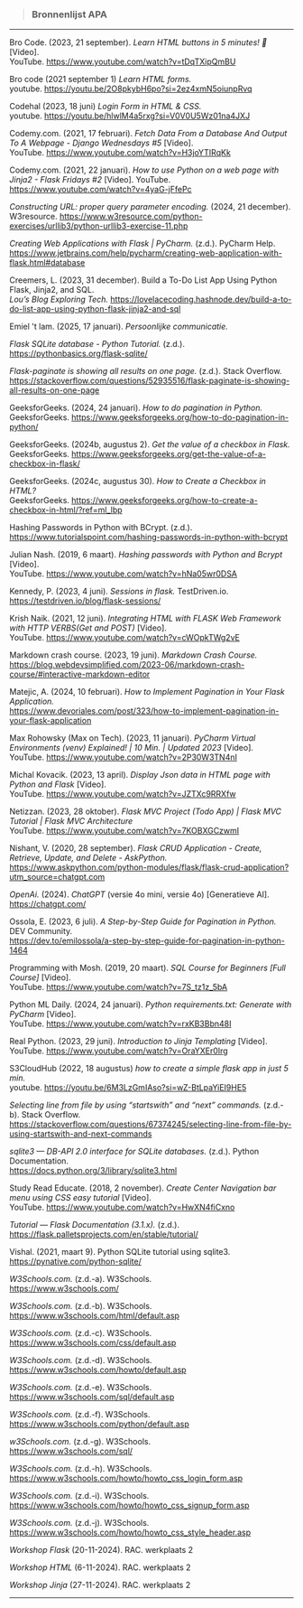> ### Bronnenlijst APA

---

Bro Code. (2023, 21 september). *Learn HTML buttons in 5 minutes! 🔘* [Video].   
YouTube. https://www.youtube.com/watch?v=tDqTXipQmBU

Bro code (2021 september 1) *Learn HTML forms.*  
youtube. https://youtu.be/2O8pkybH6po?si=2ez4xmN5oiunpRvq

Codehal (2023, 18 juni) *Login Form in HTML & CSS.*  
youtube. https://youtu.be/hlwlM4a5rxg?si=V0V0U5Wz01na4JXJ

Codemy.com. (2021, 17 februari). *Fetch Data From a Database And Output To A Webpage - Django Wednesdays #5* [Video].   
YouTube. https://www.youtube.com/watch?v=H3joYTIRqKk

Codemy.com. (2021, 22 januari). *How to use Python on a web page with Jinja2 - Flask Fridays #2* [Video]. 
YouTube. https://www.youtube.com/watch?v=4yaG-jFfePc 

*Constructing URL: proper query parameter encoding.* (2024, 21 december).  
W3resource. https://www.w3resource.com/python-exercises/urllib3/python-urllib3-exercise-11.php

*Creating Web Applications with Flask | PyCharm.* (z.d.). PyCharm Help.  
https://www.jetbrains.com/help/pycharm/creating-web-application-with-flask.html#database 

Creemers, L. (2023, 31 december). Build a To-Do List App Using Python Flask, Jinja2, and SQL.  
*Lou’s Blog Exploring Tech.* https://lovelacecoding.hashnode.dev/build-a-to-do-list-app-using-python-flask-jinja2-and-sql

Emiel 't lam. (2025, 17 januari). *Persoonlijke communicatie.*

*Flask SQLite database - Python Tutorial.* (z.d.).  
https://pythonbasics.org/flask-sqlite/

*Flask-paginate is showing all results on one page.* (z.d.). Stack Overflow.  
https://stackoverflow.com/questions/52935516/flask-paginate-is-showing-all-results-on-one-page

GeeksforGeeks. (2024, 24 januari). *How to do pagination in Python.*  
GeeksforGeeks. https://www.geeksforgeeks.org/how-to-do-pagination-in-python/

GeeksforGeeks. (2024b, augustus 2). *Get the value of a checkbox in Flask.*  
GeeksforGeeks. https://www.geeksforgeeks.org/get-the-value-of-a-checkbox-in-flask/

GeeksforGeeks. (2024c, augustus 30). *How to Create a Checkbox in HTML?*   
GeeksforGeeks. https://www.geeksforgeeks.org/how-to-create-a-checkbox-in-html/?ref=ml_lbp

Hashing Passwords in Python with BCrypt. (z.d.).  
https://www.tutorialspoint.com/hashing-passwords-in-python-with-bcrypt 

Julian Nash. (2019, 6 maart). *Hashing passwords with Python and Bcrypt* [Video].  
YouTube. https://www.youtube.com/watch?v=hNa05wr0DSA

Kennedy, P. (2023, 4 juni). *Sessions in flask.* TestDriven.io.    
https://testdriven.io/blog/flask-sessions/

Krish Naik. (2021, 12 juni). *Integrating HTML with FLASK Web Framework with HTTP VERBS(Get and POST)* [Video].   
YouTube. https://www.youtube.com/watch?v=cWOpkTWg2vE

Markdown crash course. (2023, 19 juni). *Markdown Crash Course.*  
https://blog.webdevsimplified.com/2023-06/markdown-crash-course/#interactive-markdown-editor

Matejic, A. (2024, 10 februari). *How to Implement Pagination in Your Flask Application.*  
https://www.devoriales.com/post/323/how-to-implement-pagination-in-your-flask-application

Max Rohowsky (Max on Tech). (2023, 11 januari). *PyCharm Virtual Environments (venv) Explained! |  10 Min.  | Updated 2023* [Video].  
YouTube. https://www.youtube.com/watch?v=2P30W3TN4nI

Michal Kovacik. (2023, 13 april). *Display Json data in HTML page with Python and Flask* [Video].  
YouTube. https://www.youtube.com/watch?v=JZTXc9RRXfw

Netizzan. (2023, 28 oktober). *Flask MVC Project (Todo App) | Flask MVC Tutorial | Flask MVC Architecture*  
YouTube. https://www.youtube.com/watch?v=7KOBXGCzwmI

Nishant, V. (2020, 28 september). *Flask CRUD Application - Create, Retrieve, Update, and Delete - AskPython.*  
https://www.askpython.com/python-modules/flask/flask-crud-application?utm_source=chatgpt.com

*OpenAi.* (2024). *ChatGPT* (versie 4o mini, versie 4o) [Generatieve AI].  
https://chatgpt.com/

Ossola, E. (2023, 6 juli). *A Step-by-Step Guide for Pagination in Python.* DEV Community.    
https://dev.to/emilossola/a-step-by-step-guide-for-pagination-in-python-1464

Programming with Mosh. (2019, 20 maart). *SQL Course for Beginners [Full Course]* [Video].  
YouTube. https://www.youtube.com/watch?v=7S_tz1z_5bA

Python ML Daily. (2024, 24 januari). *Python requirements.txt: Generate with PyCharm* [Video].  
YouTube. https://www.youtube.com/watch?v=rxKB3Bbn48I

Real Python. (2023, 29 juni). *Introduction to Jinja Templating* [Video].  
YouTube. https://www.youtube.com/watch?v=OraYXEr0Irg

S3CloudHub (2022, 18 augustus) *how to create a simple flask app in just 5 min.*  
youtube. https://youtu.be/6M3LzGmIAso?si=wZ-BtLpaYiEI9HE5

*Selecting line from file by using “startswith” and “next” commands.* (z.d.-b). Stack Overflow.    
https://stackoverflow.com/questions/67374245/selecting-line-from-file-by-using-startswith-and-next-commands

*sqlite3 — DB-API 2.0 interface for SQLite databases.* (z.d.). Python Documentation.  
https://docs.python.org/3/library/sqlite3.html

Study Read Educate. (2018, 2 november). *Create Center Navigation bar menu using CSS easy tutorial* [Video].   
YouTube. https://www.youtube.com/watch?v=HwXN4fiCxno

*Tutorial — Flask Documentation (3.1.x).* (z.d.).  
https://flask.palletsprojects.com/en/stable/tutorial/

Vishal. (2021, maart 9). Python SQLite tutorial using sqlite3. 
https://pynative.com/python-sqlite/

*W3Schools.com.* (z.d.-a). W3Schools.   
https://www.w3schools.com/

*W3Schools.com.* (z.d.-b). W3Schools.  
https://www.w3schools.com/html/default.asp

*W3Schools.com.* (z.d.-c). W3Schools.  
https://www.w3schools.com/css/default.asp

*W3Schools.com.* (z.d.-d). W3Schools.  
https://www.w3schools.com/howto/default.asp

*W3Schools.com.* (z.d.-e). W3Schools.   
https://www.w3schools.com/sql/default.asp

*W3Schools.com.* (z.d.-f). W3Schools.  
https://www.w3schools.com/python/default.asp

*w3Schools.com.* (z.d.-g). W3Schools.  
https://www.w3schools.com/sql/

*W3Schools.com.* (z.d.-h). W3Schools.  
https://www.w3schools.com/howto/howto_css_login_form.asp

*W3Schools.com.* (z.d.-i). W3Schools.  
https://www.w3schools.com/howto/howto_css_signup_form.asp 

*W3Schools.com.* (z.d.-j). W3Schools.  
https://www.w3schools.com/howto/howto_css_style_header.asp

*Workshop Flask* (20-11-2024). RAC.
werkplaats 2 

*Workshop HTML* (6-11-2024). RAC.
werkplaats 2

*Workshop Jinja* (27-11-2024). RAC.
werkplaats 2 

---